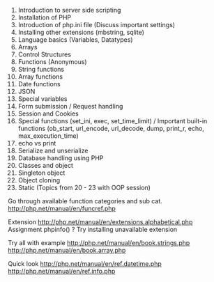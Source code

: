 1. Introduction to server side scripting
2. Installation of PHP
3. Introduction of php.ini file (Discuss important settings)
4. Installing other extensions (mbstring, sqlite)
5. Language basics (Variables, Datatypes)
6. Arrays
7. Control Structures
8. Functions (Anonymous)
9. String functions
10. Array functions
11. Date functions
12. JSON
13. Special variables
14. Form submission / Request handling
15. Session and Cookies
16. Special functions (set_ini, exec, set_time_limit) / Important built-in functions (ob_start, url_encode, url_decode, dump,       print_r, echo, max_execution_time)
17. echo vs print
18. Serialize and unserialize
19. Database handling using PHP
20. Classes and object
21. Singleton object
22. Object cloning
23. Static 
(Topics from 20 - 23 with OOP session)

Go through available function categories and sub cat.
http://php.net/manual/en/funcref.php

Extension
http://php.net/manual/en/extensions.alphabetical.php
Assignment phpinfo() ?
Try installing unavailable extension

Try all with example
http://php.net/manual/en/book.strings.php
http://php.net/manual/en/book.array.php

Quick look
http://php.net/manual/en/ref.datetime.php
http://php.net/manual/en/ref.info.php
